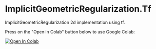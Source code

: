 # ImplicitGeometricRegularization.Tf
ImplicitGeometricRegularization 2d implementation using tf.

Press on the "Open in Colab" button below to use Google Colab:

[![Open In Colab](https://colab.research.google.com/assets/colab-badge.svg)](https://colab.research.google.com/github/dahliau/ImplicitGeometricRegularization.Tf)

